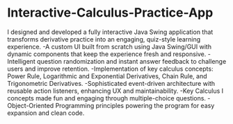 # Interactive-Calculus-Practice-App

I designed and developed a fully interactive Java Swing application that transforms derivative practice into an engaging, quiz-style learning experience. 
-A custom UI built from scratch using Java Swing/GUI with dynamic components that keep the experience fresh and responsive.
-Intelligent question randomization and instant answer feedback to challenge users and improve retention.
-Implementation of key calculus concepts: Power Rule, Logarithmic and Exponential Derivatives, Chain Rule, and Trigonometric Derivatives.
-Sophisticated event-driven architecture with reusable action listeners, enhancing UX and maintainability.
-Key Calculus I concepts made fun and engaging through multiple-choice questions.
-Object-Oriented Programming principles powering the program for easy expansion and clean code.
